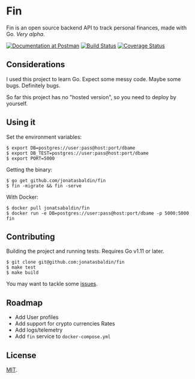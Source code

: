 # Fin 
Fin is an open source backend API to track personal finances, made with Go. _Very alpha_.

[![Documentation at Postman](https://img.shields.io/badge/Documentation-Postman-orange.svg)](https://documenter.getpostman.com/view/423288/RztoLTaX)
[![Build Status](https://travis-ci.org/jonatasbaldin/fin-backend.svg?branch=master)](https://travis-ci.org/jonatasbaldin/fin-backend)
[![Coverage Status](https://coveralls.io/repos/github/jonatasbaldin/fin-backend/badge.svg?branch=master)](https://coveralls.io/github/jonatasbaldin/fin-backend?branch=master)

## Considerations
I used this project to learn Go. Expect some messy code. Maybe some bugs. Definitely bugs.

So far this project has no "hosted version", so you need to deploy by yourself.

## Using it
Set the environment variables:
```
$ export DB=postgres://user:pass@host:port/dbame
$ export DB_TEST=postgres://user:pass@host:port/dbame
$ export PORT=5000
```

Getting the binary:
```
$ go get github.com/jonatasbaldin/fin
$ fin -migrate && fin -serve
```

With Docker:    
```
$ docker pull jonatsabaldin/fin
$ docker run -e DB=postgres://user:pass@host:port/dbame -p 5000:5000 fin
```

## Contributing
Building the project and running tests. Requires Go v1.11 or later.
```
$ git clone git@github.com:jonatasbaldin/fin
$ make test
$ make build
```

You may want to tackle some [issues](https://github.com/jonatasbaldin/fin/issues).

## Roadmap
- Add User profiles
- Add support for crypto currencies Rates
- Add logs/telemetry
- Add `fin` service to `docker-compose.yml`

## License
[MIT](https://github.com/jonatasbaldin/finblob/master/LICENSE).